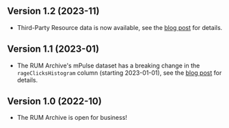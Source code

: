 ## Version 1.2 (2023-11)

* Third-Party Resource data is now available, see the [blog post](/blog/2023-11-01-rum-archive-third-party-resource-dataset) for details.

## Version 1.1 (2023-01)

* The RUM Archive's mPulse dataset has a breaking change in the `rageClicksHistogram` column (starting 2023-01-01), see the [blog post](/blog/2023-03-16-mpulse-january-data-rage-clicks-change) for details.

## Version 1.0 (2022-10)

* The RUM Archive is open for business!
